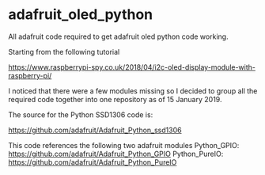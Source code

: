 # adafruit_oled_python
All adafruit code required to get adafruit oled python code working.

Starting from the following tutorial

https://www.raspberrypi-spy.co.uk/2018/04/i2c-oled-display-module-with-raspberry-pi/

I noticed that there were a few modules missing so I decided to group all the required code together into one repository as of 15 January 2019.

The source for the Python SSD1306 code is:

https://github.com/adafruit/Adafruit_Python_ssd1306

This code references the following two adafruit modules
Python_GPIO: https://github.com/adafruit/Adafruit_Python_GPIO
Python_PureIO: https://github.com/adafruit/Adafruit_Python_PureIO
